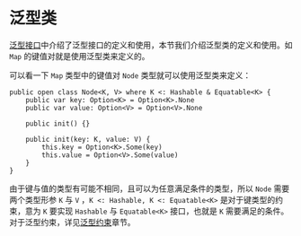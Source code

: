 # 泛型类

[泛型接口](./generic_interface.md)中介绍了泛型接口的定义和使用，本节我们介绍泛型类的定义和使用。如 `Map` 的键值对就是使用泛型类来定义的。

可以看一下 `Map` 类型中的键值对 `Node` 类型就可以使用泛型类来定义：

<!-- compile -->

```cangjie
public open class Node<K, V> where K <: Hashable & Equatable<K> {
    public var key: Option<K> = Option<K>.None
    public var value: Option<V> = Option<V>.None

    public init() {}

    public init(key: K, value: V) {
        this.key = Option<K>.Some(key)
        this.value = Option<V>.Some(value)
    }
}
```

由于键与值的类型有可能不相同，且可以为任意满足条件的类型，所以 `Node` 需要两个类型形参 `K` 与 `V` ，`K <: Hashable, K <: Equatable<K>` 是对于键类型的约束，意为 `K` 要实现 `Hashable` 与 `Equatable<K>` 接口，也就是 `K` 需要满足的条件。对于泛型约束，详见[泛型约束](./generic_constraint.md)章节。
